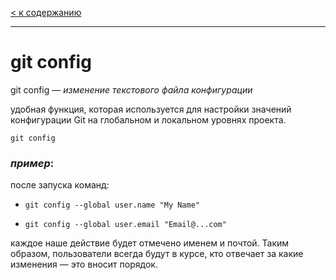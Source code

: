 [< к содержанию](readme.md)

---

# __git config__ 


git config — *изменение текстового файла конфигурации*

удобная функция, которая используется для настройки значений конфигурации Git на глобальном и локальном уровнях проекта.

`git config`

### *_пример_*:

после запуска команд:

- `git config --global user.name "My Name"`

- `git config --global user.email "Email@...com"`

каждое наше действие будет отмечено именем и почтой. Таким образом, пользователи всегда будут в курсе, кто отвечает за какие изменения — это вносит порядок.
